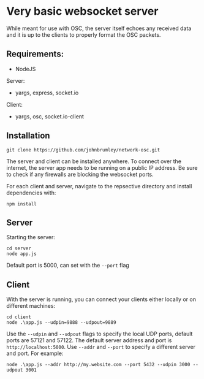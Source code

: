 # Very basic websocket server

While meant for use with OSC, the server itself echoes any received data and it is up to the clients to properly format the OSC packets.

## Requirements: 
- NodeJS

Server:
- yargs, express, socket.io

Client:
- yargs, osc, socket.io-client

## Installation

```
git clone https://github.com/johnbrumley/network-osc.git
```

The server and client can be installed anywhere. To connect over the internet, the server app needs to be running on a public IP address. Be sure to check if any firewalls are blocking the websocket ports.

For each client and server, navigate to the repsective directory and install dependencies with:

```
npm install

```

## Server 
Starting the server: 

```
cd server
node app.js
```

Default port is 5000, can set with the ```--port``` flag

## Client
With the server is running, you can connect your clients either locally or on different machines:

```
cd client
node .\app.js --udpin=9888 --udpout=9889
```

Use the ```--udpin``` and ```--udpout``` flags to specify the local UDP ports, default ports are 57121 and 57122. The default server address and port is ```http://localhost:5000```. Use ```--addr``` and ```--port``` to specify a different server and port. For example:

```
node .\app.js --addr http://my.website.com --port 5432 --udpin 3000 --udpout 3001
```
